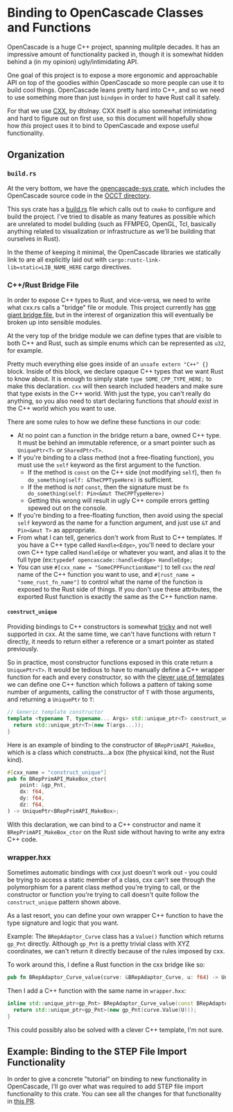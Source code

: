 # Binding to OpenCascade Classes and Functions

OpenCascade is a huge C++ project, spanning mulitple decades. It has an impressive amount of functionality packed in, though it is somewhat hidden behind a (in my opinion) ugly/intimidating API.

One goal of this project is to expose a more ergonomic and approachable API on top of the goodies within OpenCascade so more people can use it to build cool things. OpenCascade leans pretty hard into C++, and so we need to use something more than just `bindgen` in order to have Rust call it safely.

For that we use [CXX](https://cxx.rs/), by dtolnay. CXX itself is also somewhat intimidating and hard to figure out on first use, so this document will hopefully show how _this_ project uses it to bind to OpenCascade and expose useful functionality.

## Organization

### `build.rs`

At the very bottom, we have the [opencascade-sys crate](../crates/opencascade-sys), which includes the OpenCascade source code in the [OCCT directory](../crates/opencascade-sys/OCCT).

This sys crate has a [build.rs](../crates/opencascade-sys/build.rs) file which calls out to `cmake` to configure and build the project. I've tried to disable as many features as possible which are unrelated to model building (such as FFMPEG, OpenGL, Tcl, basically anything related to visualization or infrastructure as we'll be building that ourselves in Rust).

In the theme of keeping it minimal, the OpenCascade libraries we statically link to are all explicitly laid out with `cargo:rustc-link-lib=static=LIB_NAME_HERE` cargo directives.

### C++/Rust Bridge File

In order to expose C++ types to Rust, and vice-versa, we need to write what cxx.rs calls a "bridge" file or module. This project currently has [one giant bridge file](../crates/opencascade-sys/src/lib.rs), but in the interest of organization this will eventually be broken up into sensible modules.

At the very top of the bridge module we can define types that are visible to both C++ and Rust, such as simple enums which can be represented as `u32`, for example.

Pretty much everything else goes inside of an `unsafe extern "C++" {}` block. Inside of this block, we declare opaque C++ types that we want Rust to know about. It is enough to simply state `type SOME_CPP_TYPE_HERE;` to make this declaration. `cxx` will then search included headers and make sure that type exists in the C++ world. With just the type, you can't really do anything, so you also need to start declaring functions that _should_ exist in the C++ world which you want to use.

There are some rules to how we define these functions in our code:

* At no point can a function in the bridge return a bare, owned C++ type. It must be behind an immutable reference, or a smart pointer such as `UniquePtr<T>` or `SharedPtr<T>`.
* If you're binding to a class method (not a free-floating function), you must use the `self` keyword as the first argument to the function.
    * If the method is `const` on the C++ side (not modifying `self`), then `fn do_something(self: &TheCPPTypeHere)` is sufficient.
    * If the method is _not_ `const`, then the signature must be `fn do_something(self: Pin<&mut TheCPPTypeHere>)`
    * Getting this wrong will result in ugly C++ compile errors getting spewed out on the console.
* If you're binding to a free-floating function, then avoid using the special `self` keyword as the name for a function argument, and just use `&T` and `Pin<&mut T>` as appropriate.
* From what I can tell, generics don't work from Rust to C++ templates. If you have a C++ type called `Handle<Edge>`, you'll need to declare your own C++ type called `HandleEdge` or whatever you want, and alias it to the full type (ex:`typedef opencascade::handle<Edge> HandleEdge;`
* You can use `#[cxx_name = "SomeCPPFunctionName"]` to tell `cxx` the _real_ name of the C++ function you want to use, and `#[rust_name = "some_rust_fn_name"]` to control what the name of the function is exposed to the Rust side of things. If you don't use these attributes, the exported Rust function is exactly the same as the C++ function name.

#### `construct_unique`

Providing bindings to C++ constructors is somewhat [tricky](https://github.com/dtolnay/cxx/issues/280) and not well supported in cxx. At the same time, we can't have functions with return `T` directly, it needs to return either a reference or a smart pointer as stated previously.

So in practice, most constructor functions exposed in this crate return a `UniquePtr<T>`. It would be tedious to have to manually define a C++ wrapper function for each and every constructor, so with the [clever use of templates](https://github.com/dtolnay/cxx/issues/280#issuecomment-1344153115) we can define one C++ function which follows a pattern of taking some number of arguments, calling the constructor of `T` with those arguments, and returning a `UniquePtr` to `T`:

```c++
// Generic template constructor
template <typename T, typename... Args> std::unique_ptr<T> construct_unique(Args... args) {
  return std::unique_ptr<T>(new T(args...));
}
```

Here is an example of binding to the constructor of `BRepPrimAPI_MakeBox`, which is a class which constructs...a box (the physical kind, not the Rust kind).

```rust
#[cxx_name = "construct_unique"]
pub fn BRepPrimAPI_MakeBox_ctor(
    point: &gp_Pnt,
    dx: f64,
    dy: f64,
    dz: f64,
) -> UniquePtr<BRepPrimAPI_MakeBox>;
```

With this declaration, we can bind to a C++ constructor and name it `BRepPrimAPI_MakeBox_ctor` on the Rust side without having to write any extra C++ code.

### wrapper.hxx

Sometimes automatic bindings with cxx just doesn't work out - you could be trying to access a static member of a class, cxx can't see through the polymorphism for a parent class method you're trying to call, or the constructor or function you're trying to call doesn't quite follow the `construct_unique` pattern shown above.

As a last resort, you can define your own wrapper C++ function to have the type signature and logic that you want.

Example: The `BRepAdaptor_Curve` class has a `Value()` function which returns `gp_Pnt` directly. Although `gp_Pnt` is a pretty trivial class with XYZ coordinates, we can't return it directly because of the rules imposed by cxx.

To work around this, I define a Rust function in the cxx bridge like so:

```rust
pub fn BRepAdaptor_Curve_value(curve: &BRepAdaptor_Curve, u: f64) -> UniquePtr<gp_Pnt>;
```

Then I add a C++ function with the same name in `wrapper.hxx`:

```c++
inline std::unique_ptr<gp_Pnt> BRepAdaptor_Curve_value(const BRepAdaptor_Curve &curve, const Standard_Real U) {
  return std::unique_ptr<gp_Pnt>(new gp_Pnt(curve.Value(U)));
}
```

This could possibly also be solved with a clever C++ template, I'm not sure.

## Example: Binding to the STEP File Import Functionality

In order to give a concrete "tutorial" on binding to new functionality in OpenCascade, I'll go over what was required to add STEP file import functionality to this crate. You can see all the changes for that functionality in [this PR](https://github.com/bschwind/opencascade-rs/pull/33).
